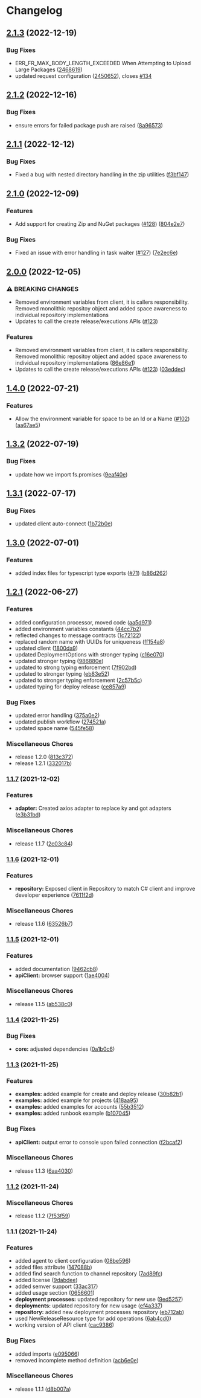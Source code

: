 # Changelog

## [2.1.3](https://github.com/OctopusDeploy/api-client.ts/compare/v2.1.2...v2.1.3) (2022-12-19)


### Bug Fixes

* ERR_FR_MAX_BODY_LENGTH_EXCEEDED When Attempting to Upload Large Packages ([2468619](https://github.com/OctopusDeploy/api-client.ts/commit/246861969a53785efa0eafcb64302515b3cb5046))
* updated request configuration ([2450652](https://github.com/OctopusDeploy/api-client.ts/commit/2450652f13792f45ea9b8f25d1aab99bc2f00a33)), closes [#134](https://github.com/OctopusDeploy/api-client.ts/issues/134)

## [2.1.2](https://github.com/OctopusDeploy/api-client.ts/compare/v2.1.1...v2.1.2) (2022-12-16)


### Bug Fixes

* ensure errors for failed package push are raised ([8a96573](https://github.com/OctopusDeploy/api-client.ts/commit/8a9657347ec4a8af855112e4fb839c25e7859210))

## [2.1.1](https://github.com/OctopusDeploy/api-client.ts/compare/v2.1.0...v2.1.1) (2022-12-12)


### Bug Fixes

* Fixed a bug with nested directory handling in the zip utilities ([f3bf147](https://github.com/OctopusDeploy/api-client.ts/commit/f3bf14747723ad806133e473abc58315f10660e2))

## [2.1.0](https://github.com/OctopusDeploy/api-client.ts/compare/v2.0.0...v2.1.0) (2022-12-09)


### Features

* Add support for creating Zip and NuGet packages ([#128](https://github.com/OctopusDeploy/api-client.ts/issues/128)) ([804e2e7](https://github.com/OctopusDeploy/api-client.ts/commit/804e2e7fd633a1c5649873460bd22e59ed461ebb))


### Bug Fixes

* Fixed an issue with error handling in task waiter ([#127](https://github.com/OctopusDeploy/api-client.ts/issues/127)) ([7e2ec6e](https://github.com/OctopusDeploy/api-client.ts/commit/7e2ec6eb94153b576cd1e76d01931a4881cdb91b))

## [2.0.0](https://github.com/OctopusDeploy/api-client.ts/compare/v1.4.0...v2.0.0) (2022-12-05)


### ⚠ BREAKING CHANGES

* Removed environment variables from client, it is callers responsibility. Removed monolithic repositoy object and added space awareness to individual repository implementations
* Updates to call the create release/executions APIs ([#123](https://github.com/OctopusDeploy/api-client.ts/issues/123))

### Features

* Removed environment variables from client, it is callers responsibility. Removed monolithic repositoy object and added space awareness to individual repository implementations ([86e86e1](https://github.com/OctopusDeploy/api-client.ts/commit/86e86e19e7c1a44d54b994e497055658c2bf33a1))
* Updates to call the create release/executions APIs ([#123](https://github.com/OctopusDeploy/api-client.ts/issues/123)) ([03eddec](https://github.com/OctopusDeploy/api-client.ts/commit/03eddece5e674c5a16b33765e9e4342d5602bf08))

## [1.4.0](https://github.com/OctopusDeploy/api-client.ts/compare/v1.3.2...v1.4.0) (2022-07-21)


### Features

* Allow the environment variable for space to be an Id or a Name ([#102](https://github.com/OctopusDeploy/api-client.ts/issues/102)) ([aa67ae5](https://github.com/OctopusDeploy/api-client.ts/commit/aa67ae5eb52de611e8f7e4b5d5e2707ee11ef407))

## [1.3.2](https://github.com/OctopusDeploy/api-client.ts/compare/v1.3.1...v1.3.2) (2022-07-19)


### Bug Fixes

* update how we import fs.promises ([9eaf40e](https://github.com/OctopusDeploy/api-client.ts/commit/9eaf40ed8e0ce1fb67904c750ee07d6588ea7c66))

## [1.3.1](https://github.com/OctopusDeploy/api-client.ts/compare/v1.3.0...v1.3.1) (2022-07-17)


### Bug Fixes

* updated client auto-connect ([1b72b0e](https://github.com/OctopusDeploy/api-client.ts/commit/1b72b0e57cebf92b24b72ecc03f59d077482ff8c))

## [1.3.0](https://github.com/OctopusDeploy/api-client.ts/compare/v1.2.1...v1.3.0) (2022-07-01)


### Features

* added index files for typescript type exports ([#71](https://github.com/OctopusDeploy/api-client.ts/issues/71)) ([b86d262](https://github.com/OctopusDeploy/api-client.ts/commit/b86d262510e74701a7eb130a660f353252eb4938))

## [1.2.1](https://github.com/OctopusDeploy/api-client.ts/compare/v1.1.7...v1.2.1) (2022-06-27)


### Features

* added configuration processor, moved code ([aa5d971](https://github.com/OctopusDeploy/api-client.ts/commit/aa5d97195a9c88830ec2c68aed9cc93a4666f363))
* added environment variables constants ([44cc7b2](https://github.com/OctopusDeploy/api-client.ts/commit/44cc7b2748111f529605010303dd0e4beb23fb61))
* reflected changes to message contracts ([1c72122](https://github.com/OctopusDeploy/api-client.ts/commit/1c72122ec3002d2a2a90fd4e65dd587dcc60d74c))
* replaced random name with UUIDs for uniqueness ([ff154a8](https://github.com/OctopusDeploy/api-client.ts/commit/ff154a88c33a4d80150f0aae11988e9d4cc771c3))
* updated client ([1800da9](https://github.com/OctopusDeploy/api-client.ts/commit/1800da9dc39ab24006ec7d04e0368217fbc7a1ca))
* updated DeploymentOptions with stronger typing ([c16e070](https://github.com/OctopusDeploy/api-client.ts/commit/c16e0701a1c184520f21e91143d6857b577f755a))
* updated stronger typing ([986880e](https://github.com/OctopusDeploy/api-client.ts/commit/986880ecf0d678f6914c29f3a6722d160467e558))
* updated to strong typing enforcement ([7f902bd](https://github.com/OctopusDeploy/api-client.ts/commit/7f902bdf61f16445963f8033d85a4a0e977ce42f))
* updated to stronger typing ([eb83e52](https://github.com/OctopusDeploy/api-client.ts/commit/eb83e5285955dacac371837d8aa04638ecfa9d74))
* updated to stronger typing enforcement ([2c57b5c](https://github.com/OctopusDeploy/api-client.ts/commit/2c57b5cfbeb2c1dbf4eaee189a17f2ae977b9712))
* updated typing for deploy release ([ce857a9](https://github.com/OctopusDeploy/api-client.ts/commit/ce857a9ed2241196fff701b0f56ac53b61f7f249))


### Bug Fixes

* updated error handling ([375a0e2](https://github.com/OctopusDeploy/api-client.ts/commit/375a0e296328caf563d1491e0ab1f45dc7c90f41))
* updated publish workflow ([274521a](https://github.com/OctopusDeploy/api-client.ts/commit/274521a4ef2fb9582327a0ce7ee026248c6c386a))
* updated space name ([545fe58](https://github.com/OctopusDeploy/api-client.ts/commit/545fe58b89390701e90fc90f404be3c980b505e8))


### Miscellaneous Chores

* release 1.2.0 ([813c372](https://github.com/OctopusDeploy/api-client.ts/commit/813c3726e2dc846533b73d9731cfcf0782fc9773))
* release 1.2.1 ([332017b](https://github.com/OctopusDeploy/api-client.ts/commit/332017bc73798669562b4faafcee388269784666))

### [1.1.7](https://www.github.com/OctopusDeploy/api-client.ts/compare/v1.1.6...v1.1.7) (2021-12-02)


### Features

* **adapter:** Created axios adapter to replace ky and  got adapters ([e3b31bd](https://www.github.com/OctopusDeploy/api-client.ts/commit/e3b31bdbd97f8eee29c63fde078f59127ff8e30c))


### Miscellaneous Chores

* release 1.1.7 ([2c03c84](https://www.github.com/OctopusDeploy/api-client.ts/commit/2c03c844fb8d23dcadd116a6b9f8cb4d3cffbb2b))

### [1.1.6](https://www.github.com/OctopusDeploy/api-client.ts/compare/v1.1.5...v1.1.6) (2021-12-01)


### Features

* **repository:** Exposed client in Repository to match C# client and improve developer experience ([7611f2d](https://www.github.com/OctopusDeploy/api-client.ts/commit/7611f2db88becacb93039b4089a9b8e65074bc69))


### Miscellaneous Chores

* release 1.1.6 ([63526b7](https://www.github.com/OctopusDeploy/api-client.ts/commit/63526b79a537e8be40ad2c57f981925f7e74977e))

### [1.1.5](https://www.github.com/OctopusDeploy/api-client.ts/compare/v1.1.4...v1.1.5) (2021-12-01)


### Features

* added documentation ([9462cb8](https://www.github.com/OctopusDeploy/api-client.ts/commit/9462cb88f3fcef60454e928a6d5cbf7d0f6eb388))
* **apiClient:** browser support ([1ae4004](https://www.github.com/OctopusDeploy/api-client.ts/commit/1ae40049df16062228e5e86e20f2dfaeb8f7cb0f))


### Miscellaneous Chores

* release 1.1.5 ([ab538c0](https://www.github.com/OctopusDeploy/api-client.ts/commit/ab538c06dd54d7ab2a8500f22668f7141b60065f))

### [1.1.4](https://www.github.com/OctopusDeploy/api-client.ts/compare/v1.1.3...v1.1.4) (2021-11-25)


### Bug Fixes

* **core:** adjusted dependencies ([0a1b0c6](https://www.github.com/OctopusDeploy/api-client.ts/commit/0a1b0c663354b34db6521f2d8932c3b628cd2777))

### [1.1.3](https://www.github.com/OctopusDeploy/api-client.ts/compare/v1.1.2...v1.1.3) (2021-11-25)


### Features

* **examples:** added example for create and deploy release ([30b82b1](https://www.github.com/OctopusDeploy/api-client.ts/commit/30b82b15ad876b2e0b683f9098c1d231ff8bca1e))
* **examples:** added example for projects ([418aa95](https://www.github.com/OctopusDeploy/api-client.ts/commit/418aa95672cbb2b01242300a4a2309c0edc4f62c))
* **examples:** added examples for accounts ([55b3512](https://www.github.com/OctopusDeploy/api-client.ts/commit/55b351248a4070ae025d92c3b3fc4799f74abd4a))
* **examples:** added runbook example ([b107045](https://www.github.com/OctopusDeploy/api-client.ts/commit/b1070450af5fd5c9aefbec00e09480782fe4c85e))


### Bug Fixes

* **apiClient:** output error to console upon failed connection ([f2bcaf2](https://www.github.com/OctopusDeploy/api-client.ts/commit/f2bcaf2c007960d86451da7e59b0de9663e0c6ea))


### Miscellaneous Chores

* release 1.1.3 ([6aa4030](https://www.github.com/OctopusDeploy/api-client.ts/commit/6aa4030450a5b4b71490ee4f40ec561a339b14f0))

### [1.1.2](https://www.github.com/OctopusDeploy/api-client.ts/compare/v1.1.1...v1.1.2) (2021-11-24)


### Miscellaneous Chores

* release 1.1.2 ([7f53f59](https://www.github.com/OctopusDeploy/api-client.ts/commit/7f53f59380c145d941763929837cfd545b8a3d6e))

### 1.1.1 (2021-11-24)


### Features

* added agent to client configuration ([08be596](https://www.github.com/OctopusDeploy/api-client.ts/commit/08be59670e1a4e549a9990088975ad9950e0b64d))
* added files attribute ([147088b](https://www.github.com/OctopusDeploy/api-client.ts/commit/147088b9018d50b2969f34a4e9394534af46294d))
* added find search function to channel repository ([7ad89fc](https://www.github.com/OctopusDeploy/api-client.ts/commit/7ad89fcddc1ce729cd23d19cd67a0dd31997ac68))
* added license ([9dabdee](https://www.github.com/OctopusDeploy/api-client.ts/commit/9dabdee1e8aba6f3a379d6fa6fe574ca25d1f5ef))
* added semver support ([33ac317](https://www.github.com/OctopusDeploy/api-client.ts/commit/33ac317ae151c798ea6b01697ff8c36e682d0011))
* added usage section ([0656601](https://www.github.com/OctopusDeploy/api-client.ts/commit/0656601d7670dedcf4d2515b1514bd0ee8a90e26))
* **deployment processes:** updated repository for new use ([9ed5257](https://www.github.com/OctopusDeploy/api-client.ts/commit/9ed525758468f4fca233752ee9ffa9dc2366f6ee))
* **deployments:** updated repository for new usage ([ef4a337](https://www.github.com/OctopusDeploy/api-client.ts/commit/ef4a3379b93f2e1d4ad52f67242a94cd3e2c1324))
* **repository:** added new deployment processes repository ([eb712ab](https://www.github.com/OctopusDeploy/api-client.ts/commit/eb712ab07d1de9c8ddb86e748d99a81596cf8100))
* used NewReleaseResource type for add operations ([6ab4cd0](https://www.github.com/OctopusDeploy/api-client.ts/commit/6ab4cd0db82b2d5b2f8234d86df789c4cbe0388d))
* working version of API client ([cac9386](https://www.github.com/OctopusDeploy/api-client.ts/commit/cac93860e919b97d7fd8b6b6352168c5c581dcc7))


### Bug Fixes

* added imports ([e095066](https://www.github.com/OctopusDeploy/api-client.ts/commit/e095066861f8320d1550b400dd76002da408d881))
* removed incomplete method definition ([acb6e0e](https://www.github.com/OctopusDeploy/api-client.ts/commit/acb6e0e7f063b60b494bff43d43f6bea306c5843))


### Miscellaneous Chores

* release 1.1.1 ([d8b007a](https://www.github.com/OctopusDeploy/api-client.ts/commit/d8b007a7ad94efdcf0e0d51edaf61cb311f0362d))
